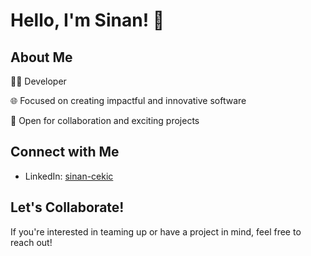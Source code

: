 # Hello, I'm Sinan! 👋

## About Me
👨‍💻 Developer

🌐 Focused on creating impactful and innovative software 

🤝 Open for collaboration and exciting projects

## Connect with Me
- LinkedIn: [sinan-cekic](https://www.linkedin.com/in/sinan-cekic-9b5152268/)

## Let's Collaborate!
If you're interested in teaming up or have a project in mind, feel free to reach out!
